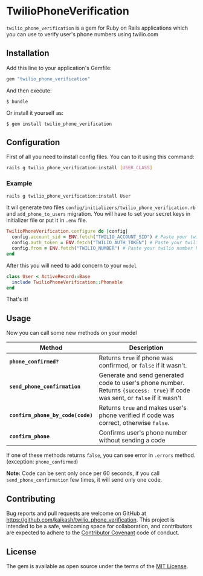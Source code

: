 # TwilioPhoneVerification

`twilio_phone_verification` is a gem for Ruby on Rails applications which you can use to verify user's phone numbers using twilio.com

## Installation

Add this line to your application's Gemfile:

```ruby
gem "twilio_phone_verification"
```

And then execute:

    $ bundle

Or install it yourself as:

    $ gem install twilio_phone_verification

## Configuration

First of all you need to install config files. You can to it using this command:

```bash
rails g twilio_phone_verification:install [USER_CLASS]
```

### Example

```bash
rails g twilio_phone_verification:install User
```

It wil generate two files `config/initializers/twilio_phone_verification.rb` and `add_phone_to_users` migration. You will have to set your secret keys in initializer file or put it in `.env` file.

```ruby
TwilioPhoneVerification.configure do |config|
  config.account_sid = ENV.fetch("TWILIO_ACCOUNT_SID") # Paste your twilio account id here
  config.auth_token = ENV.fetch("TWILIO_AUTH_TOKEN") # Paste your twilio auth token here
  config.from = ENV.fetch("TWILIO_NUMBER") # Paste your twilio number here
end
```

After this you will need to add concern to your `model`

```ruby
class User < ActiveRecord::Base
  include TwilioPhoneVerification::Phonable
end
```

That's it! 

## Usage

Now you can call some new methods on your model

| Method | Description |
|---|---|
| **`phone_confirmed?`** | Returns `true` if phone was confirmed, or `false` if it wasn't. |
| **`send_phone_confirmation`** | Generate and send generated code to user's phone number. Returns `{success: true}` if code was sent, or `false` if it wasn't |
| **`confirm_phone_by_code(code)`** | Returns `true` and makes user's phone verified if code was correct, otherwise `false`. |
| **`confirm_phone`** | Confirms user's phone number without sending a code |

If one of these methods returns `false`, you can see error in `.errors` method. (exception: `phone_confirmed`)

**Note:** Code can be sent only once per 60 seconds, if you call `send_phone_confirmation` few times, it will send only one code.

## Contributing

Bug reports and pull requests are welcome on GitHub at https://github.com/kaikash/twilio_phone_verification. This project is intended to be a safe, welcoming space for collaboration, and contributors are expected to adhere to the [Contributor Covenant](http://contributor-covenant.org) code of conduct.


## License

The gem is available as open source under the terms of the [MIT License](http://opensource.org/licenses/MIT).

